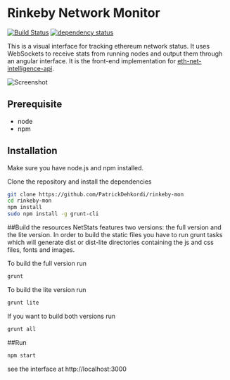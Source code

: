 Rinkeby Network Monitor
============
[![Build Status][travis-image]][travis-url] [![dependency status][dep-image]][dep-url]

This is a visual interface for tracking ethereum network status. It uses WebSockets to receive stats from running nodes and output them through an angular interface. It is the front-end implementation for [eth-net-intelligence-api](https://github.com/cubedro/eth-net-intelligence-api).

![Screenshot](https://raw.githubusercontent.com/cubedro/eth-netstats/master/src/images/screenshot.jpg?v=0.0.6 "Screenshot")

## Prerequisite
* node
* npm

## Installation
Make sure you have node.js and npm installed.

Clone the repository and install the dependencies

```bash
git clone https://github.com/PatrickDehkordi/rinkeby-mon
cd rinkeby-mon
npm install
sudo npm install -g grunt-cli
```

##Build the resources
NetStats features two versions: the full version and the lite version. In order to build the static files you have to run grunt tasks which will generate dist or dist-lite directories containing the js and css files, fonts and images.


To build the full version run
```bash
grunt
```

To build the lite version run
```bash
grunt lite
```

If you want to build both versions run
```bash
grunt all
```

##Run

```bash
npm start
```

see the interface at http://localhost:3000

[travis-image]: https://travis-ci.org/cubedro/eth-netstats.svg
[travis-url]: https://travis-ci.org/cubedro/eth-netstats
[dep-image]: https://david-dm.org/cubedro/eth-netstats.svg
[dep-url]: https://david-dm.org/cubedro/eth-netstats
